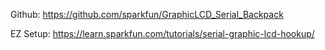 Github:
https://github.com/sparkfun/GraphicLCD_Serial_Backpack

EZ Setup:
https://learn.sparkfun.com/tutorials/serial-graphic-lcd-hookup/